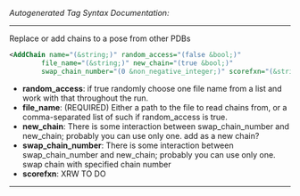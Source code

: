 _Autogenerated Tag Syntax Documentation:_

---
Replace or add chains to a pose from other PDBs

```xml
<AddChain name="(&string;)" random_access="(false &bool;)"
        file_name="(&string;)" new_chain="(true &bool;)"
        swap_chain_number="(0 &non_negative_integer;)" scorefxn="(&string;)" />
```

-   **random_access**: if true randomly choose one file name from a list and work with that throughout the run.
-   **file_name**: (REQUIRED) Either a path to the file to read chains from, or a comma-separated list of such if random_access is true.
-   **new_chain**: There is some interaction between swap_chain_number and new_chain; probably you can use only one.  add as a new chain?
-   **swap_chain_number**: There is some interaction between swap_chain_number and new_chain; probably you can use only one.  swap chain with specified chain number
-   **scorefxn**: XRW TO DO

---
